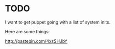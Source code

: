 # TODO

I want to get puppet going with a list of system inits.

Here are some things:

http://pastebin.com/4xzSHJbY
